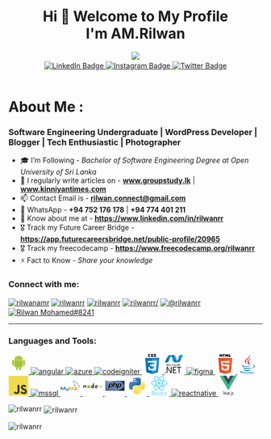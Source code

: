 <h1 align="center">Hi 👋   Welcome to My Profile <br> I'm AM.Rilwan</h1>

<div id="header" align="center">
  <img src="https://miro.medium.com/max/680/1*IRGHmiGsa16stedQvIaZfw.gif" width="450"/>
</div>

<div id="badges" align="center">
  <a href="https://www.linkedin.com/in/rilwanrr/">
    <img src="https://img.shields.io/badge/LinkedIn-blue?style=for-the-badge&logo=linkedin&logoColor=white" alt="LinkedIn Badge"/>
  </a>  
  
  <a href="https://www.instagram.com/rilwanrr/">
    <img src="https://img.shields.io/badge/Instagram-red?style=for-the-badge&logo=Instagram&logoColor=white" alt="Instagram Badge"/>
  </a>
 
  <a href="https://twitter.com/RilwanAMR">
    <img src="https://img.shields.io/badge/Twitter-blue?style=for-the-badge&logo=twitter&logoColor=white" alt="Twitter Badge"/>
  </a>
  <br>
  <img src="https://komarev.com/ghpvc/?username=RilwanAMR&style=flat-square&color=blue" alt=""/>
</div>

# About Me :
 <strong> <h3> Software Engineering Undergraduate | WordPress Developer | Blogger | Tech Enthusiastic | Photographer</strong> </h3>


- 🎓 I’m Following - *Bachelor of Software Engineering Degree at Open University of Sri Lanka*
- 📝 I regularly write articles on - **www.groupstudy.lk**  | **www.kinniyantimes.com**
- 📫 Contact Email is - **rilwan.connect@gmail.com**
- 📱   WhatsApp - **+94 752 176 178** | **+94 774 401 211**
- 📄 Know about me at - **https://www.linkedin.com/in/rilwanrr**
- 🎖️ Track my Future Career Bridge - **https://app.futurecareersbridge.net/public-profile/20965**
- 🎖️ Track my freecodecamp  - **https://www.freecodecamp.org/rilwanrr**
- ⚡ Fact to Know - *Share your knowledge*


<h3 align="left">Connect with me:</h3>
<p align="left">
<a href="https://twitter.com/rilwanamr" target="blank"><img align="center" src="https://raw.githubusercontent.com/rahuldkjain/github-profile-readme-generator/master/src/images/icons/Social/twitter.svg" alt="rilwanamr" height="30" width="40" /></a>
<a href="https://www.linkedin.com/in/rilwanrr/" target="blank"><img align="center" src="https://raw.githubusercontent.com/rahuldkjain/github-profile-readme-generator/master/src/images/icons/Social/linked-in-alt.svg" alt="rilwanrr" height="30" width="40" /></a>
<a href="https://www.behance.net/rilwanrr" target="blank"><img align="center" src="https://raw.githubusercontent.com/rahuldkjain/github-profile-readme-generator/master/src/images/icons/Social/behance.svg" alt="rilwanrr" height="30" width="40" /></a>
<a href="https://www.instagram.com/rilwanrr/" target="blank"><img align="center" src="https://raw.githubusercontent.com/rahuldkjain/github-profile-readme-generator/master/src/images/icons/Social/instagram.svg" alt="rilwanrr/" height="30" width="40" /></a>
<a href="https://medium.com/@rilwanrr" target="blank"><img align="center" src="https://raw.githubusercontent.com/rahuldkjain/github-profile-readme-generator/master/src/images/icons/Social/medium.svg" alt="@rilwanrr" height="30" width="40" /></a>  
<a href="https://discord.gg/Rilwan Mohamed#8241" target="blank"><img align="center" src="https://raw.githubusercontent.com/rahuldkjain/github-profile-readme-generator/master/src/images/icons/Social/discord.svg" alt="Rilwan Mohamed#8241" height="30" width="40" /></a>    
</p>

---

<h3 align="left">Languages and Tools:</h3>
<p align="left"> <a href="https://developer.android.com" target="_blank" rel="noreferrer"> <img src="https://raw.githubusercontent.com/devicons/devicon/master/icons/android/android-original-wordmark.svg" alt="android" width="40" height="40"/> </a> <a href="https://angular.io" target="_blank" rel="noreferrer"> <img src="https://angular.io/assets/images/logos/angular/angular.svg" alt="angular" width="40" height="40"/> </a> <a href="https://azure.microsoft.com/en-in/" target="_blank" rel="noreferrer"> <img src="https://www.vectorlogo.zone/logos/microsoft_azure/microsoft_azure-icon.svg" alt="azure" width="40" height="40"/> </a> <a href="https://codeigniter.com" target="_blank" rel="noreferrer"> <img src="https://cdn.worldvectorlogo.com/logos/codeigniter.svg" alt="codeigniter" width="40" height="40"/> </a> <a href="https://www.w3schools.com/css/" target="_blank" rel="noreferrer"> <img src="https://raw.githubusercontent.com/devicons/devicon/master/icons/css3/css3-original-wordmark.svg" alt="css3" width="40" height="40"/> </a> <a href="https://dotnet.microsoft.com/" target="_blank" rel="noreferrer"> <img src="https://raw.githubusercontent.com/devicons/devicon/master/icons/dot-net/dot-net-original-wordmark.svg" alt="dotnet" width="40" height="40"/> </a> <a href="https://www.figma.com/" target="_blank" rel="noreferrer"> <img src="https://www.vectorlogo.zone/logos/figma/figma-icon.svg" alt="figma" width="40" height="40"/> </a> <a href="https://www.w3.org/html/" target="_blank" rel="noreferrer"> <img src="https://raw.githubusercontent.com/devicons/devicon/master/icons/html5/html5-original-wordmark.svg" alt="html5" width="40" height="40"/> </a> <a href="https://www.java.com" target="_blank" rel="noreferrer"> <img src="https://raw.githubusercontent.com/devicons/devicon/master/icons/java/java-original.svg" alt="java" width="40" height="40"/> </a> <a href="https://developer.mozilla.org/en-US/docs/Web/JavaScript" target="_blank" rel="noreferrer"> <img src="https://raw.githubusercontent.com/devicons/devicon/master/icons/javascript/javascript-original.svg" alt="javascript" width="40" height="40"/> </a> <a href="https://www.microsoft.com/en-us/sql-server" target="_blank" rel="noreferrer"> <img src="https://www.svgrepo.com/show/303229/microsoft-sql-server-logo.svg" alt="mssql" width="40" height="40"/> </a> <a href="https://www.mysql.com/" target="_blank" rel="noreferrer"> <img src="https://raw.githubusercontent.com/devicons/devicon/master/icons/mysql/mysql-original-wordmark.svg" alt="mysql" width="40" height="40"/> </a> <a href="https://nodejs.org" target="_blank" rel="noreferrer"> <img src="https://raw.githubusercontent.com/devicons/devicon/master/icons/nodejs/nodejs-original-wordmark.svg" alt="nodejs" width="40" height="40"/> </a> <a href="https://www.php.net" target="_blank" rel="noreferrer"> <img src="https://raw.githubusercontent.com/devicons/devicon/master/icons/php/php-original.svg" alt="php" width="40" height="40"/> </a> <a href="https://www.python.org" target="_blank" rel="noreferrer"> <img src="https://raw.githubusercontent.com/devicons/devicon/master/icons/python/python-original.svg" alt="python" width="40" height="40"/> </a> <a href="https://reactjs.org/" target="_blank" rel="noreferrer"> <img src="https://raw.githubusercontent.com/devicons/devicon/master/icons/react/react-original-wordmark.svg" alt="react" width="40" height="40"/> </a> <a href="https://reactnative.dev/" target="_blank" rel="noreferrer"> <img src="https://reactnative.dev/img/header_logo.svg" alt="reactnative" width="40" height="40"/> </a> <a href="https://vuejs.org/" target="_blank" rel="noreferrer"> <img src="https://raw.githubusercontent.com/devicons/devicon/master/icons/vuejs/vuejs-original-wordmark.svg" alt="vuejs" width="40" height="40"/> </a> </p>

<p><img align="left" src="https://github-readme-stats.vercel.app/api/top-langs?username=rilwanrr&show_icons=true&locale=en&layout=compact" alt="rilwanrr" /></p>

<p>&nbsp;<img align="center" src="https://github-readme-stats.vercel.app/api?username=rilwanrr&show_icons=true&locale=en" alt="rilwanrr" /></p>

<p><img align="center" src="https://github-readme-streak-stats.herokuapp.com/?user=rilwanrr&" alt="rilwanrr" /></p>
